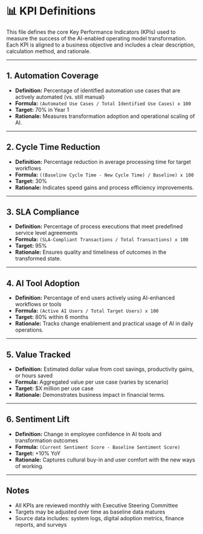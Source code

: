 # 📊 KPI Definitions

This file defines the core Key Performance Indicators (KPIs) used to measure the success of the AI-enabled operating model transformation. Each KPI is aligned to a business objective and includes a clear description, calculation method, and rationale.

---

## 1. Automation Coverage

- **Definition:** Percentage of identified automation use cases that are actively automated (vs. still manual)
- **Formula:** `(Automated Use Cases / Total Identified Use Cases) x 100`
- **Target:** 70% in Year 1
- **Rationale:** Measures transformation adoption and operational scaling of AI.

---

## 2. Cycle Time Reduction

- **Definition:** Percentage reduction in average processing time for target workflows
- **Formula:** `((Baseline Cycle Time - New Cycle Time) / Baseline) x 100`
- **Target:** 30%
- **Rationale:** Indicates speed gains and process efficiency improvements.

---

## 3. SLA Compliance

- **Definition:** Percentage of process executions that meet predefined service level agreements
- **Formula:** `(SLA-Compliant Transactions / Total Transactions) x 100`
- **Target:** 95%
- **Rationale:** Ensures quality and timeliness of outcomes in the transformed state.

---

## 4. AI Tool Adoption

- **Definition:** Percentage of end users actively using AI-enhanced workflows or tools
- **Formula:** `(Active AI Users / Total Target Users) x 100`
- **Target:** 80% within 6 months
- **Rationale:** Tracks change enablement and practical usage of AI in daily operations.

---

## 5. Value Tracked

- **Definition:** Estimated dollar value from cost savings, productivity gains, or hours saved
- **Formula:** Aggregated value per use case (varies by scenario)
- **Target:** $X million per use case
- **Rationale:** Demonstrates business impact in financial terms.

---

## 6. Sentiment Lift

- **Definition:** Change in employee confidence in AI tools and transformation outcomes
- **Formula:** `(Current Sentiment Score - Baseline Sentiment Score)`
- **Target:** +10% YoY
- **Rationale:** Captures cultural buy-in and user comfort with the new ways of working.

---

## Notes

- All KPIs are reviewed monthly with Executive Steering Committee  
- Targets may be adjusted over time as baseline data matures  
- Source data includes: system logs, digital adoption metrics, finance reports, and surveys


